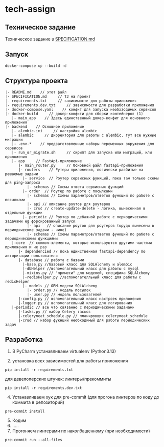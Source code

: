 # tech-assign
## Техническое задание
Техническое задание в [SPECIFICATION.md](./SPECIFICATION.md)

## Запуск
```shell
docker-compose up --build -d
```
## Структура проекта

```shell
|- README.md    // этот файл
|- SPECIFICATION.md     // ТЗ на проект
|- requirements.txt     // зависимости для работы приложения
|- requirements.dev.txt     // зависимости для разработки приложения
|- docker-compose.yaml    // конфиг для запуска необхзодимых сервисов
|- docker-build     // докер-конфиги для сборки контейнеров (1)
   |- main_app    // Здесь единственный докер-конфиг для основного приложения
|- backend    // Основное приложение
   |- alembic.ini     // настройки alembic
   |- alembic     // дирректория для работы с alembic, тут все нужные миграции
   |- .env.*    // предзаготовленные наборы переменных окружения для сервисов
   |- run_or_migrate.sh     // скрипт для запуска или миграций, или приложения
   |- app     // FastApi-приложение
      |- main_router.py     // Основной файл fastapi-приложения
      |- routers    // Рутеры приложения, логически разбитые на решаемые задачи
        |- service  // Роутер сервисных функций, пока там только схемы для ping-запроса
          |- schemas // Схемы ответа сервисных функций
        |- order  // Роутер по работе с посылками
          |- schemas // Схемы параметров/ответов функций по работе с посылками
          |- api // описание роутов для роутеров
          |- crud // create-update-delete - логика, вынесенная в отдельные функции
        |- periodic // Роутер по дебажной работе с периодическими задачами eg форсированный запуск
          |- api   // описание роутов для роутеров (круды вынесены в периодические задачи - ниже)
          |- schemas // Схемы параметров/ответов функций по работе с периодическими функциями
   |-core  // common-элементы, которые используются другими частями приложения и не раз
      |- dependencied // пока единственная fastapi-dependency по авторизации пользователя
      |- database // работа с базами
        |-base.py //базовый класс для SQLAlchemy и alembic
        |-dbHelper //вспомогательный класс для работы с mysql
        |-mixins.py // "примеси" для моделей, специфика SQLAlchemy
        |-redisHelper.py //вспомогателльный класс для работы с redisHelper
        |- models // ORM-модели SQLAlchemy
          |- order.py // модель посылок
          |- user.py // модель пользователей
      |-config.py // вспомогательный класс настроек приложения
      |-logger.py // вспомогательный класс для логирования
   |-periodic // все что связанно с периодическими задачами
      |-tasks.py // набор Celery тасков
      |-celeryneat_schedule.py // планировщик celeryneat_schedule
      |-crud // набор фукнций необходимый для работы периодических задач
```

## Разработка
1. В PyCharm устанавливаем virtualenv (Python3.13)

3. установка всех зависимостей
для работы приложения
```shell
pip install -r requirements.txt
```
для девелоперских штучек: линтеры/прекоммиты
```shell
pip install -r requirements.dev.txt
```

4. Устанавливаем хук для pre-commit (для прогона линтеров по коду до коммита в репозиторий)
```shell
pre-commit install
```
5. Кодим
6. .....
7. Прогоняем линтерами по наколбашенному (при необходимости)
```shell
pre-commit run --all-files
```

